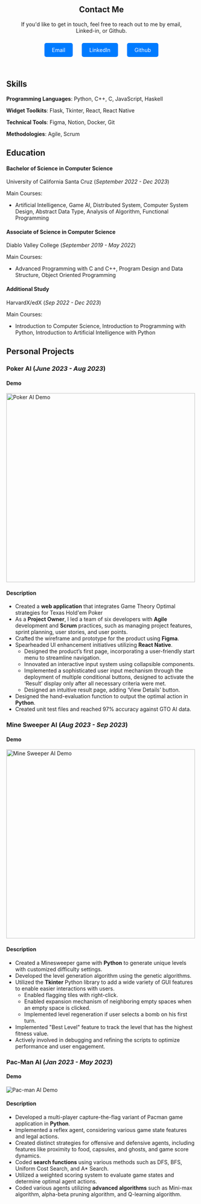 <div class="contact-section">
    <h2>Contact Me</h2>
    <p>If you'd like to get in touch, feel free to reach out to me by email, Linked-in, or Github. </p>
    <a href="mailto:hayash.jun@gmail.com" class="contact-button">Email</a>
    <a href="https://www.linkedin.com/in/jun-hayashida-a34092244/" class="contact-button">LinkedIn</a>
    <a href="https://github.com/juhayash" class="contact-button">Github</a>
</div>

## Skills
**Programming Languages**: Python, C++, C, JavaScript, Haskell

**Widget Toolkits**: Flask, Tkinter, React, React Native

**Technical Tools**: Figma, Notion, Docker, Git

**Methodologies**: Agile, Scrum

## Education		        		
#### Bachelor of Science in Computer Science
University of California Santa Cruz (_September 2022 - Dec 2023_)

Main Courses:
- Artificial Intelligence, Game AI, Distributed System, Computer System Design, Abstract Data Type, Analysis of Algorithm, Functional Programming

#### Associate of Science in Computer Science
Diablo Valley College (_September 2019 - May 2022_)

Main Courses:
- Advanced Programming with C and C++, Program Design and Data Structure, Object Oriented Programming

#### Additional Study
HarvardX/edX (_Sep 2022 - Dec 2023_)

Main Courses:
- Introduction to Computer Science, Introduction to Programming with Python, Introduction to Artificial Intelligence with Python

## Personal Projects
### Poker AI (_June 2023 - Aug 2023_)
#### Demo
  <img src="assets/gif/demo1.gif" width="500" alt="Poker AI Demo">


#### Description
- Created a **web application** that integrates Game Theory Optimal strategies for Texas Hold'em Poker
- As a **Project Owner**, I led a team of six developers with **Agile** development and **Scrum** practices, such as managing project features, sprint planning, user stories, and user points.
- Crafted the wireframe and prototype for the product using **Figma**.
- Spearheaded  UI enhancement initiatives utilizing **React Native**.
  * Designed the product’s first page, incorporating a user-friendly start menu to streamline navigation.
  * Innovated an interactive input system using collapsible components.
  * Implemented a sophisticated user input mechanism through the deployment of multiple conditional buttons, designed to activate the ‘Result’ display only after all necessary criteria were met. 
  * Designed an intuitive result page, adding ‘View Details’ button. 
- Designed the hand-evaluation function to output the optimal action in **Python**.
- Created unit test files and reached 97% accuracy against GTO AI data.

### Mine Sweeper AI (_Aug 2023 - Sep 2023_)
#### Demo
  <img src="assets/gif/demo2.gif" width="500" alt="Mine Sweeper AI Demo">


#### Description
- Created a Minesweeper game with **Python** to generate unique levels with customized difficulty settings.
- Developed the level generation algorithm using the genetic algorithms.
- Utilized the **Tkinter** Python library to add a wide variety of GUI features to enable easier interactions with users.
  * Enabled flagging tiles with right-click.
  * Enabled expansion mechanism of neighboring empty spaces when an empty space is clicked. 
  * Implemented level regeneration if user selects a bomb on his first turn.
- Implemented "Best Level" feature to track the level that has the highest fitness value.
- Actively involved in debugging and refining the scripts to optimize performance and user engagement.

### Pac-Man AI (_Jan 2023 - May 2023_)
#### Demo
  <img src="assets/gif/demo3.gif" alt="Pac-man AI Demo">

#### Description
- Developed a multi-player capture-the-flag variant of Pacman game application in **Python**.
- Implemented a reflex agent, considering various game state features and legal actions.
- Created distinct strategies for offensive and defensive agents, including features like proximity to food, capsules, and ghosts, and game score dynamics.
- Coded **search functions** using various methods such as DFS, BFS, Uniform Cost Search, and A* Search.
- Utilized a weighted scoring system to evaluate game states and determine optimal agent actions.
- Coded various agents utilizing **advanced algorithms** such as Mini-max algorithm, alpha-beta pruning algorithm, and Q-learning algorithm.

<style>
    .contact-section {
        text-align: center;
        padding: 20px;
    }

    .contact-button {
        text-decoration: none;
        color: white;
        background-color: #007bff;
        padding: 10px 20px;
        border-radius: 5px;
        margin: 10px;
        display: inline-block;
    }

    .contact-button:hover {
        background-color: #0056b3;
    }
</style>
